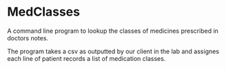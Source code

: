 # MedClasses
A command line program to lookup the classes of medicines prescribed in doctors notes.

The program takes a csv as outputted by our client in the lab and assignes each line of patient records a list of medication classes.
